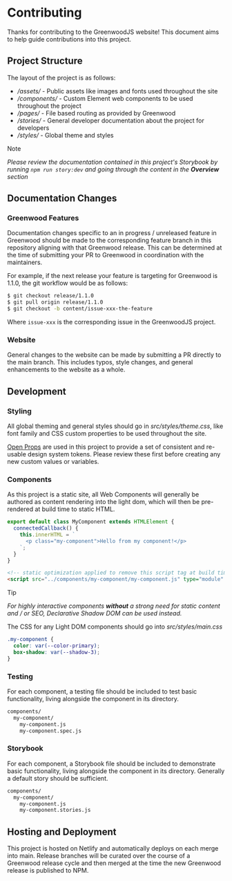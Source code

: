# Contributing

Thanks for contributing to the GreenwoodJS website!  This document aims to help guide contributions into this project.

## Project Structure

The layout of the project is as follows:

- _/assets/_ - Public assets like images and fonts used throughout the site
- _/components/_ - Custom Element web components to be used throughout the project
- _/pages/_ - File based routing as provided by Greenwood
- _/stories/_ - General developer documentation about the project for developers
- _/styles/_ - Global theme and styles

> [!NOTE]
> _Please review the documentation contained in this project's Storybook by running `npm run story:dev` and going through the content in the **Overview** section_

## Documentation Changes

### Greenwood Features

Documentation changes specific to an in progress / unreleased feature in Greenwood should be made to the corresponding feature branch in this repository aligning with that Greenwood release.  This can be determined at the time of submitting your PR to Greenwood in coordination with the maintainers.

For example, if the next release your feature is targeting for Greenwood is 1.1.0, the git workflow would be as follows:

```sh
$ git checkout release/1.1.0
$ git pull origin release/1.1.0
$ git checkout -b content/issue-xxx-the-feature
```

Where `issue-xxx` is the corresponding issue in the GreenwoodJS project.


### Website

General changes to the website can be made by submitting a PR directly to the main branch.  This includes typos, style changes, and general enhancements to the website as a whole.

## Development

### Styling

All global theming and general styles should go in _src/styles/theme.css_, like font family and CSS custom properties to be used throughout the site.

[Open Props](https://open-props.style/) are used in this project to provide a set of consistent and re-usable design system tokens.  Please review these first before creating any new custom values or variables.

### Components

As this project is a static site, all Web Components will generally be authored as content rendering into the light dom, which will then be pre-rendered at build time to static HTML.

```js
export default class MyComponent extends HTMLElement {
  connectedCallback() {
    this.innerHTML = `
      <p class="my-component">Hello from my component!</p>
    `;
  }
}
```

```html
<!-- static optimization applied to remove this script tag at build time -->
<script src="../components/my-component/my-component.js" type="module" data-gwd-opt="static">
```

> [!TIP]
> _For highly interactive components **without** a strong need for static content and / or SEO, Declarative Shadow DOM can be used instead._

The CSS for any Light DOM components should go into _src/styles/main.css_

```css
.my-component {
  color: var(--color-primary);
  box-shadow: var(--shadow-3);
}
```


### Testing

For each component, a testing file should be included to test basic functionality, living alongside the component in its directory.

```sh
components/
  my-component/
    my-component.js
    my-component.spec.js
```

### Storybook

For each component, a Storybook file should be included to demonstrate basic functionality, living alongside the component in its directory.  Generally a default story should be sufficient.

```sh
components/
  my-component/
    my-component.js
    my-component.stories.js
```

## Hosting and Deployment

This project is hosted on Netlify and automatically deploys on each merge into main.  Release branches will be curated over the course of a Greenwood release cycle and then merged at the time the new Greenwood release is published to NPM.